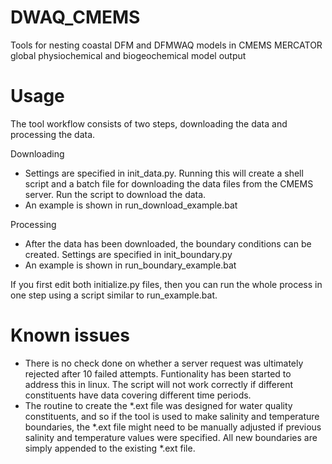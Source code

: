 # DWAQ_CMEMS
Tools for nesting coastal DFM and DFMWAQ models in CMEMS MERCATOR global physiochemical and biogeochemical model output 

# Usage
The tool workflow consists of two steps, downloading the data and processing the data.

Downloading
* Settings are specified in init_data.py. Running this will create a shell script and a batch file for downloading the data files from the CMEMS server. Run the script to download the data.
* An example is shown in run_download_example.bat

Processing
* After the data has been downloaded, the boundary conditions can be created. Settings are specified in init_boundary.py 
* An example is shown in run_boundary_example.bat

If you first edit both initialize.py files, then you can run the whole process in one step using a script similar to run_example.bat.

# Known issues
* There is no check done on whether a server request was ultimately rejected after 10 failed attempts. Funtionality has been started to address this in linux. The script will not work correctly if different constituents have data covering different time periods.
* The routine to create the *.ext file was designed for water quality constituents, and so if the tool is used to make salinity and temperature boundaries, the *.ext file might need to be manually adjusted if previous salinity and temperature values were specified. All new boundaries are simply appended to the existing *.ext file.

